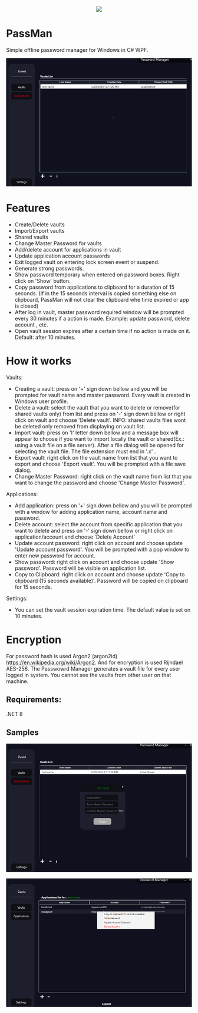 <p align="center">
  <img src="https://github.com/xDeserekx/PassMan/blob/master/PassMan/Images/image.ico" width=150>
</p>

# PassMan

Simple offline password manager for Windows in C# WPF.

![alt text](https://github.com/xDeserekx/PassMan/blob/master/PassMan/Images/1.png)

# Features

 - Create/Delete vaults
 - Import/Export vaults
 - Shared vaults
 - Change Master Password for vaults
 - Add/delete account for applications in vault
 - Update application account passwords
 - Exit logged vault on entering lock screen event or suspend.
 - Generate strong passwords.
 - Show password temporary when entered on password boxes. Right click on 'Show' button.
 - Copy password from applications to clipboard for a duration of 15 seconds.
   (If in the 15 seconds interval is copied something else on clipboard, PassMan will not clear the clipboard whe time expired or app is closed) 
 - After log in vault, master password required window will be prompted every 30 minutes if a action is made. Example: update password, delete account , etc.
 - Open vault session expires after a certain time if no action is made on it. Default: after 10 minutes.

# How it works

  Vaults:
  - Creating a vault: press on '+' sign down bellow and you will be prompted for vault name and master password. Every vault is created in Windows user profile.
  - Delete a vault: select the vault that you want to delete or remove(for shared vaults only) from list and press on '-' sign down bellow or right click on vault and choose 'Delete vault'. INFO: shared vaults files wont be deleted only removed from displaying on vault list.
  - Import vault: press on 'I' letter down bellow and a message box will appear to choose if you want to import locally the vault or shared(Ex.: using a vault file on a file server). After a file dialog will be opened for selecting the vault file. The file extension must end in '.x' .
  - Export vault: right click on the vault name from list that you want to export and choose 'Export vault'. You will be prompted with a file save dialog.
  - Change Master Password: right click on the vault name from list that you want to change the password and choose 'Change Master Password'.
 
  Applications:
  - Add application: press on '+' sign down bellow and you will be prompted with a window for adding application name, account name and password.
  - Delete account: select the account from specific application that you want to delete and press on '-' sign down bellow or right click on application/account and choose 'Delete Account'
  - Update account password: right click on account and choose update 'Update account password'. You will be prompted with a pop window to enter new password for account.
  - Show password: right click on account and choose update 'Show password'. Password will be visible on application list.
  - Copy to Clipboard: right click on account and choose update 'Copy to clipboard (15 seconds available)'. Password will be copied on clipboard for 15 seconds.

  Settings:
  - You can set the vault session expiration time. The default value is set on 10 minutes.


# Encryption

For password hash is used Argon2 (argon2id) https://en.wikipedia.org/wiki/Argon2. And for encryption is used Rijndael AES-256.
The Passwowrd Manager generates a vault file for every user logged in system. You cannot see the vaults from other user on that machine.

## Requirements:

.NET 8

## Samples


![alt text](https://github.com/xDeserekx/PassMan/blob/master/PassMan/Images/2.png)


![alt text](https://github.com/xDeserekx/PassMan/blob/master/PassMan/Images/3.png)
